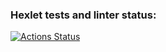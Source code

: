 ### Hexlet tests and linter status:
[![Actions Status](https://github.com/jfofojf/php-project-lvl3/workflows/hexlet-check/badge.svg)](https://github.com/jfofojf/php-project-lvl3/actions)